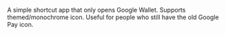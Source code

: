 A simple shortcut app that only opens Google Wallet. Supports themed/monochrome icon. Useful for people who still have the old Google Pay icon.